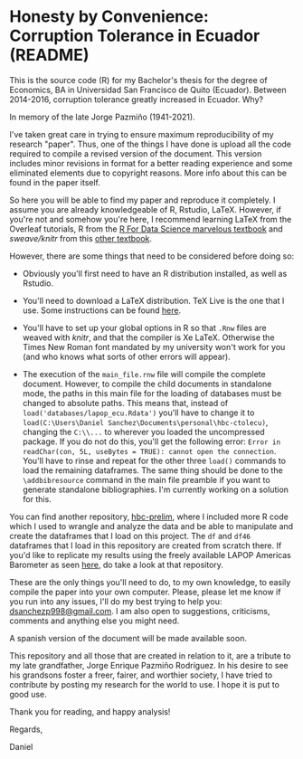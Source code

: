 # Honesty by Convenience: Corruption Tolerance in Ecuador (README)

This is the source code (R) for my Bachelor's thesis for the degree of Economics, BA in Universidad San Francisco de Quito (Ecuador). Between 2014-2016, corruption tolerance greatly increased in Ecuador. Why? 

In memory of the late Jorge Pazmiño (1941-2021).

I've taken great care in trying to ensure maximum reproducibility of my research "paper". Thus, one of the things I have done is upload all the code required to compile a revised version of the document. This version includes minor revisions in format for a better reading experience and some eliminated elements due to copyright reasons. More info about this can be found in the paper itself.

So here you will be able to find my paper and reproduce it completely. I assume you are already knowledgeable of R, Rstudio, LaTeX. However, if you're not and somehow you're here, I recommend learning LaTeX from the Overleaf tutorials, R from the [R For Data Science marvelous textbook](https://r4ds.had.co.nz/) and *sweave/knitr* from this [other textbook](https://www.routledge.com/Dynamic-Documents-with-R-and-knitr/Xie/p/book/9781498716963). 

However, there are some things that need to be considered before doing so: 

- Obviously you'll first need to have an R distribution installed, as well as Rstudio.

- You'll need to download a LaTeX distribution. TeX Live is the one that I use. Some instructions can be found [here](https://tug.org/texlive/acquire-netinstall.html). 

- You'll have to set up your global options in R so that `.Rnw` files are weaved with *knitr*, and that the compiler is Xe LaTeX. Otherwise the Times New Roman font mandated by my university won't work for you (and who knows what sorts of other errors will appear). 

- The execution of the `main_file.rnw` file will compile the complete document. However, to compile the child documents in standalone mode, the paths in this main file for the loading of databases must be changed to absolute paths. This means that, instead of `load('databases/lapop_ecu.Rdata')` you'll have to change it to `load(C:\Users\Daniel Sanchez\Documents\personal\hbc-ctolecu)`, changing the `C:\\...` to wherever you loaded the uncompressed package. If you do not do this, you'll get the following error: `Error in readChar(con, 5L, useBytes = TRUE): cannot open the connection`. You'll have to rinse and repeat for the other three `load()` commands to load the remaining dataframes. The same thing should be done to the `\addbibresource` command in the main file preamble if you want to generate standalone bibliographies. I'm currently working on a solution for this. 

You can find another repository, [hbc-prelim](https://github.com/dsanchezp18/hbc-prelim), where I included more R code which I used to wrangle and analyze the data and be able to manipulate and create the dataframes that I load on this project. The `df` and `df46` dataframes that I load in this repository are created from scratch there. If you'd like to replicate my results using the freely available LAPOP Americas Barometer as seen [here](https://www.vanderbilt.edu/lapop/free-access.php), do take a look at that repository. 

These are the only things you'll need to do, to my own knowledge, to easily compile the paper into your own computer. Please, please let me know if you run into any issues, I'll do my best trying to help you: dsanchezp998@gmail.com. I am also open to suggestions, criticisms, comments and anything else you might need.

A spanish version of the document will be made available soon. 

This repository and all those that are created in relation to it, are a tribute to my late grandfather, Jorge Enrique Pazmiño Rodríguez. In his desire to see his grandsons foster a freer, fairer, and worthier society, I have tried to contribute by posting my research for the world to use. I hope it is put to good use. 

Thank you for reading, and happy analysis!

Regards,

Daniel
